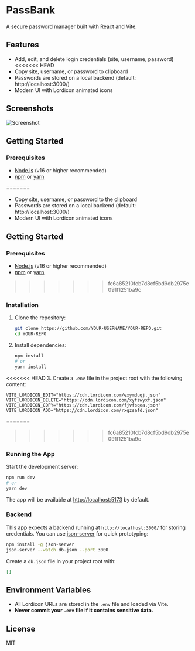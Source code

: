 # PassBank

A secure password manager built with React and Vite.

## Features
- Add, edit, and delete login credentials (site, username, password)
<<<<<<< HEAD
- Copy site, username, or password to clipboard
- Passwords are stored on a local backend (default: http://localhost:3000/)
- Modern UI with Lordicon animated icons

## Screenshots
![Screenshot](screenshot.png)

## Getting Started

### Prerequisites
- [Node.js](https://nodejs.org/) (v16 or higher recommended)
- [npm](https://www.npmjs.com/) or [yarn](https://yarnpkg.com/)

=======
- Copy site, username, or password to the clipboard
- Passwords are stored on a local backend (default: http://localhost:3000/)
- Modern UI with Lordicon animated icons

## Getting Started

### Prerequisites
- [Node.js](https://nodejs.org/) (v16 or higher recommended)
- [npm](https://www.npmjs.com/) or [yarn](https://yarnpkg.com/)

>>>>>>> fc6a85210fcb7d8cf5bd9db2975e091f1251ba9c
### Installation
1. Clone the repository:
   ```sh
   git clone https://github.com/YOUR-USERNAME/YOUR-REPO.git
   cd YOUR-REPO
   ```
2. Install dependencies:
   ```sh
   npm install
   # or
   yarn install
   ```
<<<<<<< HEAD
3. Create a `.env` file in the project root with the following content:
   ```env
   VITE_LORDICON_EDIT="https://cdn.lordicon.com/exymduqj.json"
   VITE_LORDICON_DELETE="https://cdn.lordicon.com/xyfswyxf.json"
   VITE_LORDICON_COPY="https://cdn.lordicon.com/fjvfsqea.json"
   VITE_LORDICON_ADD="https://cdn.lordicon.com/rxgzsafd.json"
   ```
=======
>>>>>>> fc6a85210fcb7d8cf5bd9db2975e091f1251ba9c

### Running the App
Start the development server:
```sh
npm run dev
# or
yarn dev
```

The app will be available at [http://localhost:5173](http://localhost:5173) by default.

### Backend
This app expects a backend running at `http://localhost:3000/` for storing credentials. You can use [json-server](https://github.com/typicode/json-server) for quick prototyping:

```sh
npm install -g json-server
json-server --watch db.json --port 3000
```

Create a `db.json` file in your project root with:
```json
[]
```

## Environment Variables
- All Lordicon URLs are stored in the `.env` file and loaded via Vite.
- **Never commit your `.env` file if it contains sensitive data.**

## License
MIT
